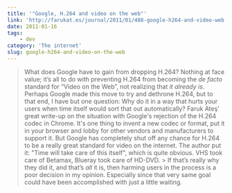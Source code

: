 ```yaml
---
title: '"Google, H.264 and video on the web"'
link: 'http://farukat.es/journal/2011/01/488-google-h264-and-video-web'
date: 2011-01-16
tags:
    - dev
category: 'The internet'
slug: google-h264-and-video-on-the-web
---
```


> What does Google have to gain from dropping H.264? Nothing at face value; it’s all to do with
> preventing H.264 from becoming the _de facto_ standard for “Video on the Web”, not realizing
> that _it already is_. Perhaps Google made this move to try and dethrone H.264, but to that end, I
> have but one question: Why do it in a way that hurts your users when time itself would sort that
> out automatically? Faruk Ateş' great write-up on the situation with Google's rejection of the
> H.264 codec in Chrome. It's one thing to invent a new codec or format, put it in your browser and
> lobby for other vendors and manufacturers to support it. But Google has completely shut off any
> chance for H.264 to be a really great standard for video on the internet. The author put it: "Time
> will take care of this itself", which is quite obvious. VHS took care of Betamax, Blueray took
> care of HD-DVD. > If that’s really why they did it, and that’s _all_ it is, then harming users in
> the process is a poor decision in my opinion. Especially since that very same goal could have been
> accomplished with just a little waiting.
